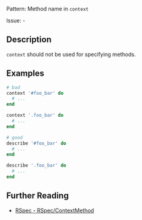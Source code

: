 Pattern: Method name in `context`

Issue: -

## Description

`context` should not be used for specifying methods.

## Examples

```ruby
# bad
context '#foo_bar' do
  # ...
end

context '.foo_bar' do
  # ...
end

# good
describe '#foo_bar' do
  # ...
end

describe '.foo_bar' do
  # ...
end
```

## Further Reading

* [RSpec - RSpec/ContextMethod](https://docs.rubocop.org/rubocop-rspec/cops_rspec.html#rspeccontextmethod)
